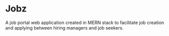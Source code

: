 # Jobz
A job portal web application created in MERN stack to facilitate job creation and applying between hiring managers and job seekers.

